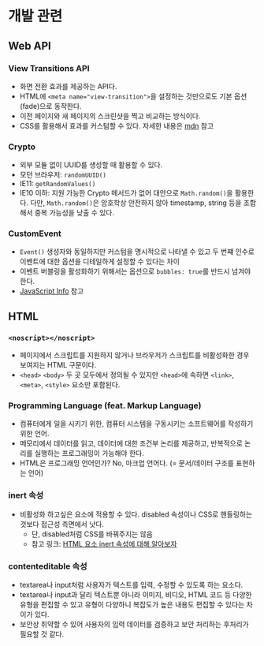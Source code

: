 # 개발 관련

## Web API

### View Transitions API

- 화면 전환 효과를 제공하는 API다.
- HTML에 `<meta name="view-transition">`을 설정하는 것만으로도 기본 옵션(fade)으로 동작한다.
- 이전 페이지와 새 페이지의 스크린샷을 찍고 비교하는 방식이다.
- CSS를 활용해서 효과를 커스텀할 수 있다. 자세한 내용은 [mdn](https://developer.mozilla.org/en-US/docs/Web/API/View_Transitions_API) 참고

### Crypto

- 외부 모듈 없이 UUID를 생성할 때 활용할 수 있다.
- 모던 브라우저: `randomUUID()`
- IE11: `getRandomValues()`
- IE10 이하: 지원 가능한 Crypto 메서드가 없어 대안으로 `Math.random()`을 활용한다. 다만, `Math.random()`은 암호학상 안전하지 않아 timestamp, string 등을 조합해서 중복 가능성을 낮출 수 있다.

### CustomEvent

- `Event()` 생성자와 동일하지만 커스텀을 명시적으로 나타낼 수 있고 두 번쨰 인수로 이벤트에 대한 옵션을 디테일하게 설정할 수 있다는 차이
- 이벤트 버블링을 활성화하기 위해서는 옵션으로 `bubbles: true`를 반드시 넘겨야 한다.
- [JavaScript Info](https://ko.javascript.info/dispatch-events) 참고

## HTML

### `<noscript></noscript>`

- 페이지에서 스크립트를 지원하지 않거나 브라우저가 스크립트를 비활성화한 경우 보여지는 HTML 구문이다.
- `<head>` `<body>` 두 곳 모두에서 정의될 수 있지만 `<head>`에 속하면 `<link>`, `<meta>`, `<style>` 요소만 포함된다.

### Programming Language (feat. Markup Language)

- 컴퓨터에게 일을 시키기 위한, 컴퓨터 시스템을 구동시키는 소프트웨어를 작성하기 위한 언어.
- 메모리에서 데이터를 읽고, 데이터에 대한 조건부 논리를 제공하고, 반복적으로 논리를 실행하는 프로그래밍이 가능해야 한다.
- HTML은 프로그래밍 언어인가? No, 마크업 언어다. (= 문서/데이터 구조를 표현하는 언어)

### inert 속성

- 비활성화 하고싶은 요소에 적용할 수 있다. disabled 속성이나 CSS로 핸들링하는 것보다 접근성 측면에서 낫다.
  - 단, disabled처럼 CSS를 바꿔주지는 않음
  - 참고 링크: [HTML 요소 inert 속성에 대해 알아보자](https://ui.toast.com/posts/ko_20220603)

### contenteditable 속성

- textarea나 input처럼 사용자가 텍스트를 입력, 수정할 수 있도록 하는 요소다.
- textarea나 input과 달리 텍스트뿐 아니라 이미지, 비디오, HTML 코드 등 다양한 유형을 편집할 수 있고 유형이 다양하니 복잡도가 높은 내용도 편집할 수 있다는 차이가 있다.
- 보안상 취약할 수 있어 사용자의 입력 데이터를 검증하고 보안 처리하는 후처리가 필요할 것 같다.
